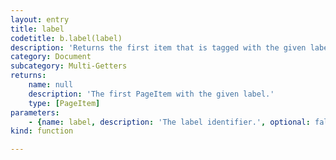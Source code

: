 ```yaml
---
layout: entry
title: label
codetitle: b.label(label)
description: 'Returns the first item that is tagged with the given label in the InDesign Script Label pane (Window -> Utilities -> Script Label). Use this instead of b.labels, when you know you just have one thing with that label and don''t want to deal with a single-element array.'
category: Document
subcategory: Multi-Getters
returns:
    name: null
    description: 'The first PageItem with the given label.'
    type: [PageItem]
parameters:
    - {name: label, description: 'The label identifier.', optional: false, type: [String]}
kind: function

---
```

